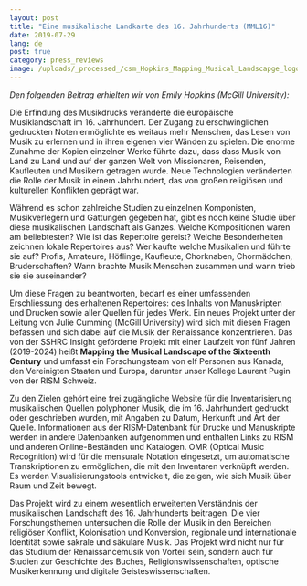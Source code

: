 ```yaml
---
layout: post
title: "Eine musikalische Landkarte des 16. Jahrhunderts (MML16)"
date: 2019-07-29
lang: de
post: true
category: press_reviews
image: /uploads/_processed_/csm_Hopkins_Mapping_Musical_Landscapge_logo_2_03cf461534.jpg
---
```



_Den folgenden Beitrag erhielten wir von Emily Hopkins (McGill University):_

Die Erfindung des Musikdrucks veränderte die europäische Musiklandschaft im 16. Jahrhundert. Der Zugang zu erschwinglichen gedruckten Noten ermöglichte es weitaus mehr Menschen, das Lesen von Musik zu erlernen und in ihren eigenen vier Wänden zu spielen. Die enorme Zunahme der Kopien einzelner Werke führte dazu, dass dass Musik von Land zu Land und auf der ganzen Welt von Missionaren, Reisenden, Kaufleuten und Musikern getragen wurde. Neue Technologien veränderten die Rolle der Musik in einem Jahrhundert, das von großen religiösen und kulturellen Konflikten geprägt war.

Während es schon zahlreiche Studien zu einzelnen Komponisten, Musikverlegern und Gattungen gegeben hat, gibt es noch keine Studie über diese musikalischen Landschaft als Ganzes. Welche Kompositionen waren am beliebtesten? Wie ist das Repertoire gereist? Welche Besonderheiten zeichnen lokale Repertoires aus? Wer kaufte welche Musikalien und führte sie auf? Profis, Amateure, Höflinge, Kaufleute, Chorknaben, Chormädchen, Bruderschaften? Wann brachte Musik Menschen zusammen und wann trieb sie sie auseinander?

Um diese Fragen zu beantworten, bedarf es einer umfassenden Erschliessung des erhaltenen Repertoires: des Inhalts von Manuskripten und Drucken sowie aller Quellen für jedes Werk. Ein neues Projekt unter der Leitung von Julie Cumming (McGill University) wird sich mit diesen Fragen befassen und sich dabei auf die Musik der Renaissance konzentrieren. Das von der SSHRC Insight geförderte Projekt mit einer Laufzeit von fünf Jahren (2019-2024) heißt **Mapping the Musical Landscape of the Sixteenth Century** und umfasst ein Forschungsteam von elf Personen aus Kanada, den Vereinigten Staaten und Europa, darunter unser Kollege Laurent Pugin von der RISM Schweiz.

Zu den Zielen gehört eine frei zugängliche Website für die Inventarisierung musikalischen Quellen polyphoner Musik, die im 16. Jahrhundert gedruckt oder geschrieben wurden, mit Angaben zu Datum, Herkunft und Art der Quelle. Informationen aus der RISM-Datenbank für Drucke und Manuskripte werden in andere Datenbanken aufgenommen und enthalten Links zu RISM und anderen Online-Beständen und Katalogen. OMR (Optical Music Recognition) wird für die mensurale Notation eingesetzt, um automatische Transkriptionen zu ermöglichen, die mit den Inventaren verknüpft werden. Es werden Visualisierungstools entwickelt, die zeigen, wie sich Musik über Raum und Zeit bewegt.

Das Projekt wird zu einem wesentlich erweiterten Verständnis der musikalischen Landschaft des 16. Jahrhunderts beitragen. Die vier Forschungsthemen untersuchen die Rolle der Musik in den Bereichen religiöser Konflikt, Kolonisation und Konversion, regionale und internationale Identität sowie sakrale und säkulare Musik. Das Projekt wird nicht nur für das Studium der Renaissancemusik von Vorteil sein, sondern auch für Studien zur Geschichte des Buches, Religionswissenschaften, optische Musikerkennung und digitale Geisteswissenschaften.



<script type="text/javascript">var switchTo5x=true;</script><script type="text/javascript" src="http://w.sharethis.com/button/buttons.js"></script><script type="text/javascript">stLight.options({publisher: "9b601438-1ce1-49d8-bfd7-9cff5df54c17", doNotHash: false, doNotCopy: false, hashAddressBar: false});</script>